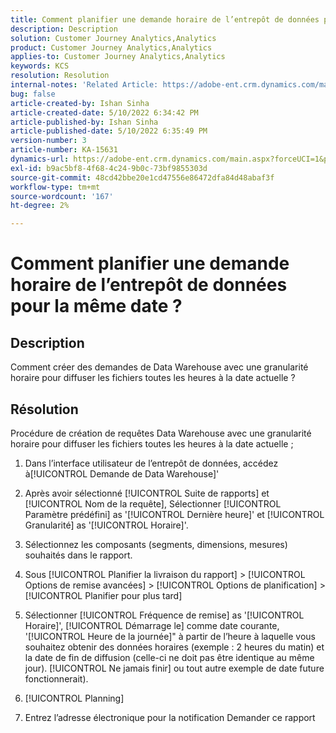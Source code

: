 ```yaml
---
title: Comment planifier une demande horaire de l’entrepôt de données pour la même date ?
description: Description
solution: Customer Journey Analytics,Analytics
product: Customer Journey Analytics,Analytics
applies-to: Customer Journey Analytics,Analytics
keywords: KCS
resolution: Resolution
internal-notes: 'Related Article: https://adobe-ent.crm.dynamics.com/main.aspx?appid=c8f3a4cd-a068-e911-a957-000d3a34e00b&pagetype=entityrecord&etn=knowledgearticle&id=b5d08a45-cea0-ea11-a812-000d3a303484'
bug: false
article-created-by: Ishan Sinha
article-created-date: 5/10/2022 6:34:42 PM
article-published-by: Ishan Sinha
article-published-date: 5/10/2022 6:35:49 PM
version-number: 3
article-number: KA-15631
dynamics-url: https://adobe-ent.crm.dynamics.com/main.aspx?forceUCI=1&pagetype=entityrecord&etn=knowledgearticle&id=90ec1ddb-8fd0-ec11-a7b5-0022480a8753
exl-id: b9ac5bf8-4f68-4c24-9b0c-73bf9855303d
source-git-commit: 48cd42bbe20e1cd47556e86472dfa84d48abaf3f
workflow-type: tm+mt
source-wordcount: '167'
ht-degree: 2%

---
```


# Comment planifier une demande horaire de l’entrepôt de données pour la même date ?

## Description

Comment créer des demandes de Data Warehouse avec une granularité horaire pour diffuser les fichiers toutes les heures à la date actuelle ?

## Résolution

Procédure de création de requêtes Data Warehouse avec une granularité horaire pour diffuser les fichiers toutes les heures à la date actuelle ;

1. Dans l’interface utilisateur de l’entrepôt de données, accédez à[!UICONTROL Demande de Data Warehouse]&#39;

1. Après avoir sélectionné [!UICONTROL Suite de rapports] et [!UICONTROL Nom de la requête], Sélectionner [!UICONTROL Paramètre prédéfini] as &#39;[!UICONTROL Dernière heure]&#39; et [!UICONTROL Granularité] as &#39;[!UICONTROL Horaire]&#39;.

1. Sélectionnez les composants (segments, dimensions, mesures) souhaités dans le rapport.

1. Sous [!UICONTROL Planifier la livraison du rapport] > [!UICONTROL Options de remise avancées] > [!UICONTROL Options de planification] > [!UICONTROL Planifier pour plus tard]

1. Sélectionner [!UICONTROL Fréquence de remise] as &#39;[!UICONTROL Horaire]&#39;, [!UICONTROL Démarrage le] comme date courante, &#39;[!UICONTROL Heure de la journée]&quot; à partir de l’heure à laquelle vous souhaitez obtenir des données horaires (exemple : 2 heures du matin) et la date de fin de diffusion (celle-ci ne doit pas être identique au même jour). [!UICONTROL Ne jamais finir] ou tout autre exemple de date future fonctionnerait).

1. [!UICONTROL Planning]

1. Entrez l’adresse électronique pour la notification Demander ce rapport
